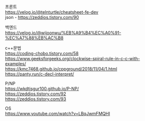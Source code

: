 프론트<br />
https://velog.io/@telnturtle/cheatsheet-fe-dev <br />
json - https://zeddios.tistory.com/90


백엔드 <br />
https://velog.io/@wijoonwu/%EB%A9%B4%EC%A0%91-%EC%A7%88%EB%AC%B8


c++문법<br />
https://coding-chobo.tistory.com/58 <br />
https://www.geeksforgeeks.org/clockwise-spiral-rule-in-c-c-with-examples/ <br />
https://kmc7468.github.io/cppground/2018/11/04/1.html <br />
https://panty.run/c-decl-interpret/ <br />


P/NP<br />
https://wkdtjsgur100.github.io/P-NP/ <br />
https://zeddios.tistory.com/92 <br />
https://zeddios.tistory.com/93 <br />


OS<br />
https://www.youtube.com/watch?v=LBqJwmFMQHI <br />

